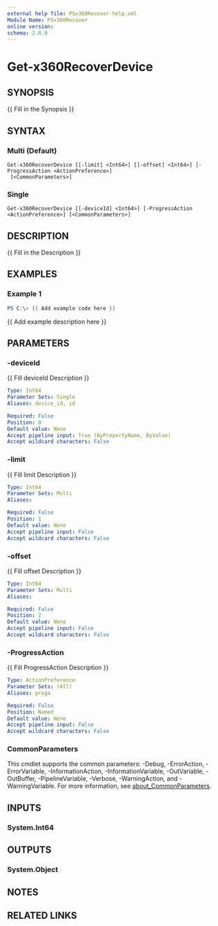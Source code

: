 ```yaml
---
external help file: PSx360Recover-help.xml
Module Name: PSx360Recover
online version:
schema: 2.0.0
---
```


# Get-x360RecoverDevice

## SYNOPSIS
{{ Fill in the Synopsis }}

## SYNTAX

### Multi (Default)
```
Get-x360RecoverDevice [[-limit] <Int64>] [[-offset] <Int64>] [-ProgressAction <ActionPreference>]
 [<CommonParameters>]
```

### Single
```
Get-x360RecoverDevice [[-deviceId] <Int64>] [-ProgressAction <ActionPreference>] [<CommonParameters>]
```

## DESCRIPTION
{{ Fill in the Description }}

## EXAMPLES

### Example 1
```powershell
PS C:\> {{ Add example code here }}
```

{{ Add example description here }}

## PARAMETERS

### -deviceId
{{ Fill deviceId Description }}

```yaml
Type: Int64
Parameter Sets: Single
Aliases: device_id, id

Required: False
Position: 0
Default value: None
Accept pipeline input: True (ByPropertyName, ByValue)
Accept wildcard characters: False
```

### -limit
{{ Fill limit Description }}

```yaml
Type: Int64
Parameter Sets: Multi
Aliases:

Required: False
Position: 1
Default value: None
Accept pipeline input: False
Accept wildcard characters: False
```

### -offset
{{ Fill offset Description }}

```yaml
Type: Int64
Parameter Sets: Multi
Aliases:

Required: False
Position: 2
Default value: None
Accept pipeline input: False
Accept wildcard characters: False
```

### -ProgressAction
{{ Fill ProgressAction Description }}

```yaml
Type: ActionPreference
Parameter Sets: (All)
Aliases: proga

Required: False
Position: Named
Default value: None
Accept pipeline input: False
Accept wildcard characters: False
```

### CommonParameters
This cmdlet supports the common parameters: -Debug, -ErrorAction, -ErrorVariable, -InformationAction, -InformationVariable, -OutVariable, -OutBuffer, -PipelineVariable, -Verbose, -WarningAction, and -WarningVariable. For more information, see [about_CommonParameters](http://go.microsoft.com/fwlink/?LinkID=113216).

## INPUTS

### System.Int64

## OUTPUTS

### System.Object

## NOTES

## RELATED LINKS
